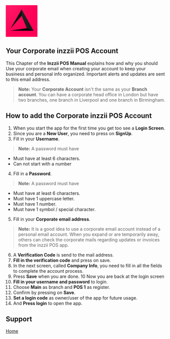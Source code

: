 <img src="../Assets/Pictures/play_store_512.png" alt="inzzii logo" width="100"/>

## Your Corporate inzzii POS Account
This Chapter of the **Inzzii POS Manual** explains how and why you should Use your corporate email when creating your account to keep your business and personal info organized. Important alerts and updates are sent to this email address.
> **Note:**  Your **Corporate Account** isn't the same as your **Branch account**. You can have a corporate head office in London but have two branches, one branch in Liverpool and one branch in Birmingham.

## How to add the Corporate inzzii POS Account

1. When you start the app for the first time you get too see a **Login Screen**.
2. Since you are a **New User**, you need to press on **SignUp**.
3. Fill in your **Username**.
> **Note:** A password must have 
- Must have at least 6 characters.
- Can not start with a number  
4. Fill in a **Password**.
> **Note:**  A password must have
- Must have at least 6 characters.
- Must have 1 uppercase letter.
- Must have 1 number.
- Must have 1 symbol / special character.
5. Fill in your **Corporate email address**.
> **Note:**  It is a good idea to use a corporate email account instead of a personal email account. When you expand or are temporarily away, others can check the corporate mails regarding updates or invoices from the inzzii POS app. 
6. A **Verification Code** is send to the mail address.
7. **Fill in the verification code** and press on save.
8. In the next screen, called **Company Info**, you need to fill in all the fields to complete the account process.
9. Press **Save** when you are done.
10 Now you are back at the login screen
11. **Fill in your username and password** to login.
12. Choose **Main** as branch and **POS 1** as register.
13. Confirm by pressing on **Save**.
14. **Set a login code** as owner/user of the app for future usage.
15. And **Press login** to open the app.


## Support
[Home](../index.md)